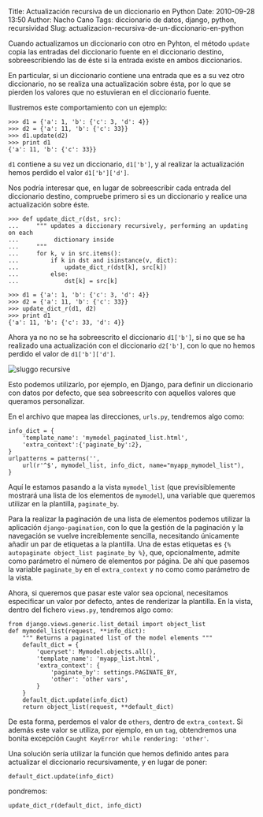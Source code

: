 Title: Actualización recursiva de un diccionario en Python
Date: 2010-09-28 13:50
Author: Nacho Cano
Tags: diccionario de datos, django, python, recursividad
Slug: actualizacion-recursiva-de-un-diccionario-en-python

Cuando actualizamos un diccionario con otro en Pyhton, el método `update` copia
las entradas del diccionario fuente en el diccionario destino, sobreescribiendo
las de éste si la entrada existe en ambos diccionarios.

En particular, si un diccionario contiene una entrada que es a su vez otro
diccionario, no se realiza una actualización sobre ésta, por lo que se pierden
los valores que no estuvieran en el diccionario fuente.

Ilustremos este comportamiento con un ejemplo:

    >>> d1 = {'a': 1, 'b': {'c': 3, 'd': 4}}
    >>> d2 = {'a': 11, 'b': {'c': 33}}
    >>> d1.update(d2)
    >>> print d1
    {'a': 11, 'b': {'c': 33}}

`d1` contiene a su vez un diccionario, `d1['b']`, y al realizar la
actualización hemos perdido el valor `d1['b']['d']`.

Nos podría interesar que, en lugar de sobreescribir cada entrada del
diccionario destino, compruebe primero si es un diccionario y realice una
actualización sobre éste.

    >>> def update_dict_r(dst, src):
    ...     """ updates a diccionary recursively, performing an updating on each
    ...          dictionary inside
    ...     """
    ...     for k, v in src.items():
    ...         if k in dst and isinstance(v, dict):
    ...             update_dict_r(dst[k], src[k])
    ...         else:
    ...             dst[k] = src[k]

    >>> d1 = {'a': 1, 'b': {'c': 3, 'd': 4}}
    >>> d2 = {'a': 11, 'b': {'c': 33}}
    >>> update_dict_r(d1, d2)
    >>> print d1
    {'a': 11, 'b': {'c': 33, 'd': 4}}

Ahora ya no no se ha sobreescrito el diccionario `d1['b']`, si no que se ha
realizado una actualización con el diccionario `d2['b']`, con lo que no hemos
perdido el valor de `d1['b']['d']`.

![sluggo recursive]({static}/images/sluggo-recursive-300x225.jpg "sluggo recursive")

Esto podemos utilizarlo, por ejemplo, en Django, para definir un diccionario
con datos por defecto, que sea sobreescrito con aquellos valores que queramos
personalizar.

En el archivo que mapea las direcciones, `urls.py`, tendremos algo como:

    info_dict = {
        'template_name': 'mymodel_paginated_list.html',
        'extra_context':{'paginate_by':2},
    }
    urlpatterns = patterns('',
        url(r'^$', mymodel_list, info_dict, name="myapp_mymodel_list"),
    }

Aquí le estamos pasando a la vista `mymodel_list` (que previsiblemente mostrará
una lista de los elementos de `mymodel`), una variable que queremos utilizar en
la plantilla, `paginate_by`.

Para la realizar la pagínación de una lista de elementos podemos utilizar la
aplicación `django-pagination`, con lo que la gestión de la paginación y la
navegación se vuelve increíblemente sencilla, necesitando únicamente añadir un
par de etiquetas a la plantilla. Una de estas etiquetas es `{% autopaginate
object_list paginate_by %}`, que, opcionalmente, admite como parámetro el
número de elementos por página.  De ahí que pasemos la variable `paginate_by`
en el `extra_context` y no como como parámetro de la vista.

Ahora, si queremos que pasar este valor sea opcional, necesitamos especificar
un valor por defecto, antes de renderizar la plantilla. En la vista, dentro del
fichero `views.py`, tendremos algo como:

    from django.views.generic.list_detail import object_list
    def mymodel_list(request, **info_dict):
        """ Returns a paginated list of the model elements """
        default_dict = {
            'queryset': Mymodel.objects.all(),
            'template_name': 'myapp_list.html',
            'extra_context': {
                'paginate_by': settings.PAGINATE_BY,
                'other': 'other vars',
            }
        }
        default_dict.update(info_dict)
        return object_list(request, **default_dict)

De esta forma, perdemos el valor de `others`, dentro de `extra_context`. Si
además este valor se utiliza, por ejemplo, en un `tag`, obtendremos una bonita
excepción `Caught KeyError while rendering: 'other'`.

Una solución sería utilizar la función que hemos definido antes para actualizar
el diccionario recursivamente, y en lugar de poner:

    default_dict.update(info_dict)

pondremos:

    update_dict_r(default_dict, info_dict)

